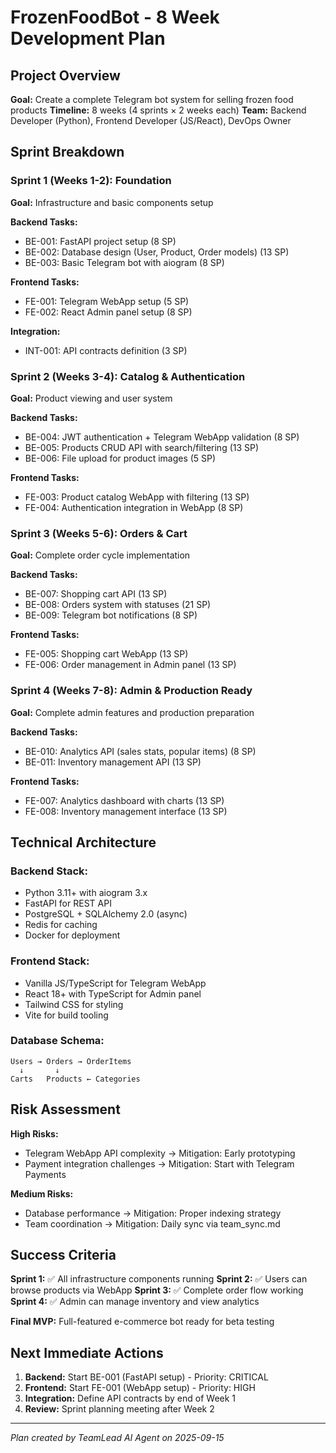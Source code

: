# FrozenFoodBot - 8 Week Development Plan

## Project Overview
**Goal:** Create a complete Telegram bot system for selling frozen food products
**Timeline:** 8 weeks (4 sprints × 2 weeks each)
**Team:** Backend Developer (Python), Frontend Developer (JS/React), DevOps Owner

## Sprint Breakdown

### Sprint 1 (Weeks 1-2): Foundation
**Goal:** Infrastructure and basic components setup

**Backend Tasks:**
- BE-001: FastAPI project setup (8 SP)
- BE-002: Database design (User, Product, Order models) (13 SP)
- BE-003: Basic Telegram bot with aiogram (8 SP)

**Frontend Tasks:**
- FE-001: Telegram WebApp setup (5 SP)
- FE-002: React Admin panel setup (8 SP)

**Integration:**
- INT-001: API contracts definition (3 SP)

### Sprint 2 (Weeks 3-4): Catalog & Authentication
**Goal:** Product viewing and user system

**Backend Tasks:**
- BE-004: JWT authentication + Telegram WebApp validation (8 SP)
- BE-005: Products CRUD API with search/filtering (13 SP)
- BE-006: File upload for product images (5 SP)

**Frontend Tasks:**
- FE-003: Product catalog WebApp with filtering (13 SP)
- FE-004: Authentication integration in WebApp (8 SP)

### Sprint 3 (Weeks 5-6): Orders & Cart
**Goal:** Complete order cycle implementation

**Backend Tasks:**
- BE-007: Shopping cart API (13 SP)
- BE-008: Orders system with statuses (21 SP)
- BE-009: Telegram bot notifications (8 SP)

**Frontend Tasks:**
- FE-005: Shopping cart WebApp (13 SP)
- FE-006: Order management in Admin panel (13 SP)

### Sprint 4 (Weeks 7-8): Admin & Production Ready
**Goal:** Complete admin features and production preparation

**Backend Tasks:**
- BE-010: Analytics API (sales stats, popular items) (8 SP)
- BE-011: Inventory management API (13 SP)

**Frontend Tasks:**
- FE-007: Analytics dashboard with charts (13 SP)
- FE-008: Inventory management interface (13 SP)

## Technical Architecture

### Backend Stack:
- Python 3.11+ with aiogram 3.x
- FastAPI for REST API
- PostgreSQL + SQLAlchemy 2.0 (async)
- Redis for caching
- Docker for deployment

### Frontend Stack:
- Vanilla JS/TypeScript for Telegram WebApp
- React 18+ with TypeScript for Admin panel
- Tailwind CSS for styling
- Vite for build tooling

### Database Schema:
```
Users → Orders → OrderItems
  ↓       ↓
Carts   Products ← Categories
```

## Risk Assessment

**High Risks:**
- Telegram WebApp API complexity → Mitigation: Early prototyping
- Payment integration challenges → Mitigation: Start with Telegram Payments

**Medium Risks:**
- Database performance → Mitigation: Proper indexing strategy
- Team coordination → Mitigation: Daily sync via team_sync.md

## Success Criteria

**Sprint 1:** ✅ All infrastructure components running
**Sprint 2:** ✅ Users can browse products via WebApp
**Sprint 3:** ✅ Complete order flow working
**Sprint 4:** ✅ Admin can manage inventory and view analytics

**Final MVP:** Full-featured e-commerce bot ready for beta testing

## Next Immediate Actions

1. **Backend:** Start BE-001 (FastAPI setup) - Priority: CRITICAL
2. **Frontend:** Start FE-001 (WebApp setup) - Priority: HIGH
3. **Integration:** Define API contracts by end of Week 1
4. **Review:** Sprint planning meeting after Week 2

---
*Plan created by TeamLead AI Agent on 2025-09-15*